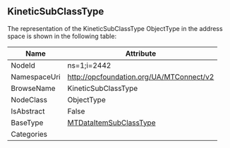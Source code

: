 <!-- objecttype -->
## KineticSubClassType
  
<!-- end of text -->
The representation of the KineticSubClassType ObjectType in the address space is shown in the following table:  

|Name|Attribute|
|---|---|
|NodeId|ns=1;i=2442|
|NamespaceUri|http://opcfoundation.org/UA/MTConnect/v2|
|BrowseName|KineticSubClassType|
|NodeClass|ObjectType|
|IsAbstract|False|
|BaseType|[MTDataItemSubClassType](../../ObjectTypes/MTDataItemSubClassType/readme.md)|
|Categories||

